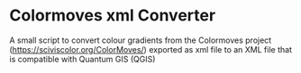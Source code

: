 # Colormoves xml Converter
A small script to convert colour gradients from the Colormoves project (https://sciviscolor.org/ColorMoves/) exported as xml file to an XML file that is compatible with Quantum GIS (QGIS)
